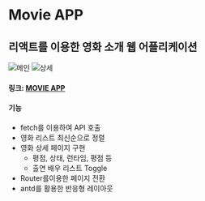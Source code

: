 # Movie APP

## 리액트를 이용한 영화 소개 웹 어플리케이션

![메인](./img/movie_main.png)
![상세](./img/movie_detail.png)

#### 링크: [MOVIE APP](https://jjjjhjjjj.github.io/Movie-App/)

#### 기능

- fetch를 이용하여 API 호출
- 영화 리스트 최신순으로 정렬
- 영화 상세 페이지 구현
  - 평점, 상태, 런타임, 평점 등
  - 출연 배우 리스트 Toggle
- Router를이용한 페이지 전환
- antd를 활용한 반응형 레이아웃
